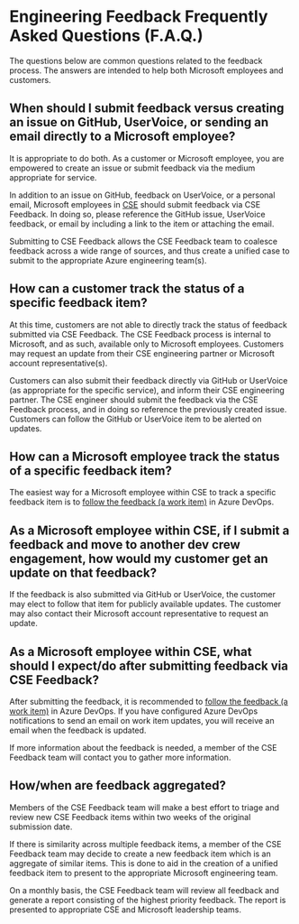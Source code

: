 # Engineering Feedback Frequently Asked Questions (F.A.Q.)

The questions below are common questions related to the feedback process. The answers are intended to help both Microsoft employees and customers.

## When should I submit feedback versus creating an issue on GitHub, UserVoice, or sending an email directly to a Microsoft employee?

It is appropriate to do both. As a customer or Microsoft employee, you are empowered to create an issue or submit feedback via the medium appropriate for service.

In addition to an issue on GitHub, feedback on UserVoice, or a personal email, Microsoft employees in [CSE](../CSE.md) should submit feedback via CSE Feedback.  In doing so, please reference the GitHub issue, UserVoice feedback, or email by including a link to the item or attaching the email.

Submitting to CSE Feedback allows the CSE Feedback team to coalesce feedback across a wide range of sources, and thus create a unified case to submit to the appropriate Azure engineering team(s).

## How can a customer track the status of a specific feedback item?

At this time, customers are not able to directly track the status of feedback submitted via CSE Feedback.  The CSE Feedback process is internal to Microsoft, and as such, available only to Microsoft employees.  Customers may request an update from their CSE engineering partner or Microsoft account representative(s).

Customers can also submit their feedback directly via GitHub or UserVoice (as appropriate for the specific service), and inform their CSE engineering partner.  The CSE engineer should submit the feedback via the CSE Feedback process, and in doing so reference the previously created issue.  Customers can follow the GitHub or UserVoice item to be alerted on updates.

## How can a Microsoft employee track the status of a specific feedback item?

The easiest way for a Microsoft employee within CSE to track a specific feedback item is to [follow the feedback (a work item)](https://learn.microsoft.com/azure/devops/boards/work-items/follow-work-items?view=azure-devops) in Azure DevOps.

## As a Microsoft employee within CSE, if I submit a feedback and move to another dev crew engagement, how would my customer get an update on that feedback?

If the feedback is also submitted via GitHub or UserVoice, the customer may elect to follow that item for publicly available updates.  The customer may also contact their Microsoft account representative to request an update.

## As a Microsoft employee within CSE, what should I expect/do after submitting feedback via CSE Feedback?

After submitting the feedback, it is recommended to [follow the feedback (a work item)](https://learn.microsoft.com/azure/devops/boards/work-items/follow-work-items?view=azure-devops) in Azure DevOps.  If you have configured Azure DevOps notifications to send an email on work item updates, you will receive an email when the feedback is updated.

If more information about the feedback is needed, a member of the CSE Feedback team will contact you to gather more information.

## How/when are feedback aggregated?

Members of the CSE Feedback team will make a best effort to triage and review new CSE Feedback items within two weeks of the original submission date.  

If there is similarity across multiple feedback items, a member of the CSE Feedback team may decide to create a new feedback item which is an aggregate of similar items.  This is done to aid in the creation of a unified feedback item to present to the appropriate Microsoft engineering team.

On a monthly basis, the CSE Feedback team will review all feedback and generate a report consisting of the highest priority feedback.  The report is presented to appropriate CSE and Microsoft leadership teams.
